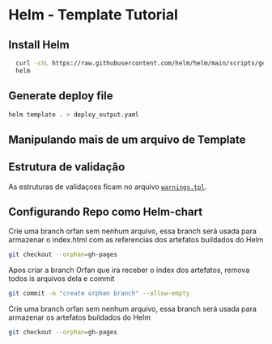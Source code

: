 # Helm - Template Tutorial

## Install Helm

```sh
  curl -sSL https://raw.githubusercontent.com/helm/helm/main/scripts/get-helm-3 | bash
  helm
```

## Generate deploy file

```sh
helm template . > deploy_output.yaml
```

## Manipulando mais de um arquivo de Template

## Estrutura de validação

As estruturas de validaçoes ficam no arquivo [`warnings.tpl`](./templates/warnings.tpl).

## Configurando Repo como Helm-chart

Crie uma branch orfan sem nenhum arquivo, essa branch será usada para armazenar o index.html com as referencias dos artefatos buildados do Helm

```sh
git checkout --orphan=gh-pages
```

Apos criar a branch Orfan que ira receber o index dos artefatos, remova todos is arquivos dela e commit

```sh
git commit -m "create orphan branch" --allow-empty
```

Crie uma branch orfan sem nenhum arquivo, essa branch será usada para armazenar os artefatos buildados do Helm

```sh
git checkout --orphan=gh-pages
```
